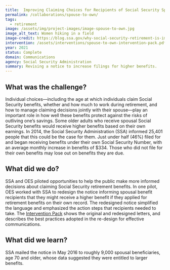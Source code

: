 ```yaml
---
title:  Improving Claiming Choices for Recipients of Social Security Spousal Benefits 
permalink: /collaborations/spouse-to-own/
tags:
  - retirement 
image: /assets/img/project-images/image-spouse-to-own.jpg
image_alt_text: Women hiking in a field
image-credit: https://blog.ssa.gov/why-social-security-retirement-is-important-to-woman/ 
intervention: /assets/interventions/spouse-to-own-intervention-pack.pdf
year: 2021
status: Complete
domain: Communications
agency: Social Security Administration
summary: Revising a notice to increase filings for higher benefits.
---
```


## What was the challenge?

Individual choices—including the age at which individuals claim Social Security benefits, whether and how much to work during retirement, and how to manage claiming decisions jointly with their spouse—play an important role in how well these benefits protect against the risks of outliving one’s savings. Some older adults who receive spousal Social Security benefits would receive higher benefits based on their own earnings. In 2014, the Social Security Administration (SSA) informed 25,401 people that this could be the case for them. Just under half (46%) filed for and began receiving benefits under their own Social Security Number, with an average monthly increase in benefits of $334. Those who did not file for their own benefits may lose out on benefits they are due. 

## What did we do?

SSA and OES piloted opportunities to help the public make more informed decisions about claiming Social Security retirement benefits. In one pilot, OES worked with SSA to redesign the notice informing spousal benefit recipients that they might receive a higher benefit if they applied for retirement benefits on their own record. The redesigned notice simplified the language and emphasized the action steps that recipients needed to take.  The <a href="{{site.baseurl}}/assets/interventions/spouse-to-own-intervention-pack.pdf">Intervention Pack</a> shows the original and redesigned letters, and describes the best practices adopted in the re-design for effective communications.

## What did we learn?

SSA mailed the notice in May 2016 to roughly 9,000 spousal beneficiaries, age 70 and older, whose data suggested they were entitled to larger benefits. 
